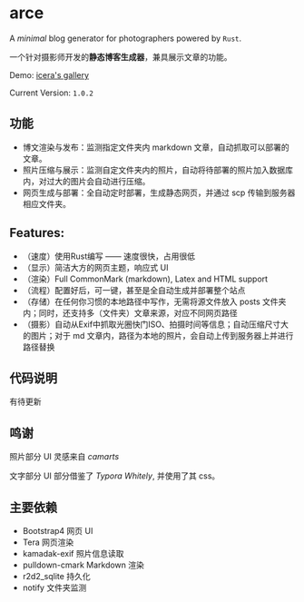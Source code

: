 # arce
A *minimal* blog generator for photographers powered by `Rust`.

一个针对摄影师开发的**静态博客生成器**，兼具展示文章的功能。

Demo: [icera's gallery](http://iceeera.com)

Current Version: `1.0.2`

## 功能
- 博文渲染与发布：监测指定文件夹内 markdown 文章，自动抓取可以部署的文章。
- 照片压缩与展示：监测自定文件夹内的照片，自动将待部署的照片加入数据库内，对过大的图片会自动进行压缩。
- 网页生成与部署：全自动定时部署，生成静态网页，并通过 scp 传输到服务器相应文件夹。


## Features:
- （速度）使用Rust编写 —— 速度很快，占用很低
- （显示）简洁大方的网页主题，响应式 UI
- （渲染）Full CommonMark (markdown), Latex and HTML support
- （流程）配置好后，可一键，甚至是全自动生成并部署整个站点
- （存储）在任何你习惯的本地路径中写作，无需将源文件放入 posts 文件夹内；同时，还支持多（文件夹）文章来源，对应不同网页路径
- （摄影）自动从Exif中抓取光圈快门ISO、拍摄时间等信息；自动压缩尺寸大的图片；对于 md 文章内，路径为本地的照片，会自动上传到服务器上并进行路径替换


## 代码说明
有待更新


## 鸣谢

照片部分 UI 灵感来自 *camarts*

文字部分 UI 部分借鉴了 *Typora Whitely*, 并使用了其 css。


## 主要依赖
- Bootstrap4        网页 UI
- Tera              网页渲染
- kamadak-exif      照片信息读取
- pulldown-cmark    Markdown 渲染
- r2d2_sqlite       持久化
- notify            文件夹监测

